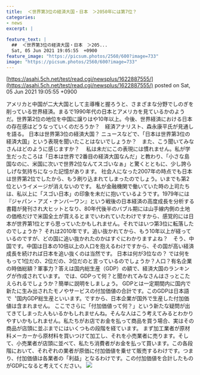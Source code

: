 ```yaml
---
title:  ＜世界第3位の経済大国・日本　＞2050年には第7位？  
categories:
- news
excerpt: |
  
feature_text: |
  ##  ＜世界第3位の経済大国・日本　＞205...
  Sat, 05 Jun 2021 19:05:55  +0900
feature_image: "https://picsum.photos/2560/600?image=733"
image: "https://picsum.photos/2560/600?image=733"
---
```


[https://asahi.5ch.net/test/read.cgi/newsplus/1622887555/](https://asahi.5ch.net/test/read.cgi/newsplus/1622887555/)
posted on Sat, 05 Jun 2021 19:05:55  +0900

<!--more-->

アメリカと中国が二大大国として主導権と握ろうと、さまざまな分野でしのぎを削っている世界経済。まるで1990年代の日本とアメリカを見ているかのようだ。世界第2位の地位を中国に譲りはや10年以上。今後、世界経済における日本の存在感はどうなっていくのだろうか？　経済アナリスト、森永康平氏が見通しを語る。 日本は世界第3位の経済大国？ ニュースなどで、「日本は世界第3位の経済大国」という表現を聞いたことはないでしょうか？　また、こう聞いてみなさんはどのように感じますか？　 私は未だにこの表現には慣れません。私が学生だったころは「日本は世界で2番目の経済大国なんだ」と教わり、「小さな島国なのに、米国に次いで世界2位なんてスゴいなぁ」と驚くとともに、少し誇らしげな気持ちになった記憶があります。 社会人になった2007年の時点でも日本は世界第2位でしたから、もう刷り込まれてしまったのでしょう。いまでも第2位というイメージが消えないのです。 私が金融機関で働いていた時の上司たちは、私以上に「スゴい日本」の印象を未だに抱いているようです。1979年には『ジャパン・アズ・ナンバーワン』という戦後の日本経済の高度成長を分析する書籍が発刊され大ヒットとなり、80年代後半のバブル期には山手線内側の土地の価格だけで米国全土が買えるとまでいわれていたわけですから、感覚的には日本が世界第1位とすら思っていたかもしれません。それではいつ第3位に転落したのでしょうか？ それは2010年です。追い抜かれてから、もう10年以上が経っているのですが、どの国に追い抜かれたのかはすぐにわかりますよね？　そう、中国です。中国は日本の10倍以上の人口を抱えるわけですから、その国が高い経済成長を続ければ日本を追い抜くのは当然です。 日本は何が3位なの？ では何をもって1位だの、2位だの、3位だのと言っているのでしょうか？人口？有名企業の時価総額？軍事力？答えは国内総生産（GDP）の額で、経済大国のランキングが作成されています。 では、GDPって何？と聞かれてみなさんはさっとこたえられるでしょうか？簡単に説明をしましょう。 GDPとは一定期間内に国内で新たに生み出されたモノやサービスの付加価値の合計です。このGDPは日本語で〝国内GDP総生産といいます。ですから、日本企業が国外で生産した付加価値は含まれません。 ここでさらに「付加価値って何？」という新たな疑問が出てきてしまった人もいるかもしれませんね。そんな人はこう考えてみるとわかりやすいかもしれません。私たちがお店でお金を払って商品を買う場合、実はその商品が店頭に並ぶまでにはいくつもの段階を経ています。 まず加工業者が原材料メーカーから原材料を買いつけて加工し、それを小売業者に売ります。そして、小売業者が店頭に並べて、私たち消費者がお金を払って買います。この各段階において、それぞれの業者が原価に付加価値を乗せて販売するわけです。つまり、付加価値は各業者の「利益」となるわけです。この付加価値を合計したものがGDPになると考えてください。 ![](https://news-careerconection-image.s3.ap-northeast-1.amazonaws.com/wp-content/uploads/2021/06/210603bar1.jpg)
